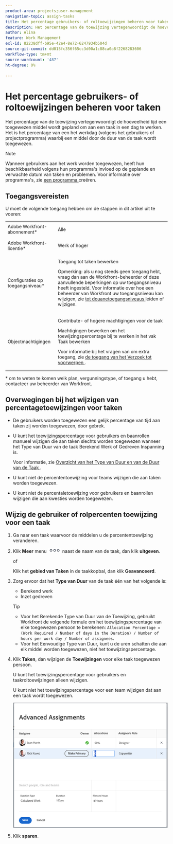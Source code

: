 ```yaml
---
product-area: projects;user-management
navigation-topic: assign-tasks
title: Het percentage gebruikers- of roltoewijzingen beheren voor taken
description: Het percentage van de toewijzing vertegenwoordigt de hoeveelheid tijd een toegewezen middel wordt gepland om aan een taak in een dag te werken. Het is het percentage van een het werkdag (volgens het gebruikers of projectprogramma) waarbij een middel door de duur van de taak wordt toegewezen.
author: Alina
feature: Work Management
exl-id: 82238dff-b95e-42e4-8e72-6247934b504d
source-git-commit: dd015fc356f65cc3d00a1c88ca0a8f2268283606
workflow-type: tm+mt
source-wordcount: '487'
ht-degree: 0%

---
```


# Het percentage gebruikers- of roltoewijzingen beheren voor taken

Het percentage van de toewijzing vertegenwoordigt de hoeveelheid tijd een toegewezen middel wordt gepland om aan een taak in een dag te werken. Het is het percentage van een het werkdag (volgens het gebruikers of projectprogramma) waarbij een middel door de duur van de taak wordt toegewezen.

>[!NOTE]
>
>Wanneer gebruikers aan het werk worden toegewezen, heeft hun beschikbaarheid volgens hun programma&#39;s invloed op de geplande en verwachte datum van taken en problemen. Voor informatie over programma&#39;s, zie [ een programma ](../../../administration-and-setup/set-up-workfront/configure-timesheets-schedules/create-schedules.md) creëren.

## Toegangsvereisten

U moet de volgende toegang hebben om de stappen in dit artikel uit te voeren:

<table style="table-layout:auto"> 
 <col> 
 <col> 
 <tbody> 
  <tr> 
   <td role="rowheader">Adobe Workfront-abonnement*</td> 
   <td> <p>Alle</p> </td> 
  </tr> 
  <tr> 
   <td role="rowheader">Adobe Workfront-licentie*</td> 
   <td> <p>Werk of hoger</p> </td> 
  </tr> 
  <tr> 
   <td role="rowheader">Configuraties op toegangsniveau*</td> 
   <td> <p>Toegang tot taken bewerken</p> <p>Opmerking: als u nog steeds geen toegang hebt, vraag dan aan de Workfront-beheerder of deze aanvullende beperkingen op uw toegangsniveau heeft ingesteld. Voor informatie over hoe een beheerder van Workfront uw toegangsniveau kan wijzigen, zie <a href="../../../administration-and-setup/add-users/configure-and-grant-access/create-modify-access-levels.md" class="MCXref xref"> tot douanetoegangsniveaus </a> leiden of wijzigen.</p> </td> 
  </tr> 
  <tr> 
   <td role="rowheader">Objectmachtigingen</td> 
   <td> <p>Contribute- of hogere machtigingen voor de taak</p> <p>Machtigingen bewerken om het toewijzingspercentage bij te werken in het vak Taak bewerken</p> <p>Voor informatie bij het vragen van om extra toegang, zie <a href="../../../workfront-basics/grant-and-request-access-to-objects/request-access.md" class="MCXref xref"> de toegang van het Verzoek tot voorwerpen </a>.</p> </td> 
  </tr> 
 </tbody> 
</table>

&#42; om te weten te komen welk plan, vergunningstype, of toegang u hebt, contacteer uw beheerder van Workfront.

## Overwegingen bij het wijzigen van percentagetoewijzingen voor taken

* De gebruikers worden toegewezen een gelijk percentage van tijd aan taken zij worden toegewezen, door gebrek.
* U kunt het toewijzingspercentage voor gebruikers en baanrollen manueel wijzigen die aan taken slechts worden toegewezen wanneer het Type van Duur van de taak Berekend Werk of Gedreven Inspanning is.

  Voor informatie, zie [ Overzicht van het Type van Duur en van de Duur van de Taak ](../../../manage-work/tasks/taskdurtn/task-duration-and-duration-type.md).

* U kunt niet de percententoewijzing voor teams wijzigen die aan taken worden toegewezen.
* U kunt niet de percentaletoewijzing voor gebruikers en baanrollen wijzigen die aan kwesties worden toegewezen.

## Wijzig de gebruiker of rolpercenten toewijzing voor een taak

1. Ga naar een taak waarvoor de middelen u de percententoewijzing veranderen.
1. Klik **Meer** menu ![](assets/qs-more-icon-on-an-object.png) naast de naam van de taak, dan klik **uitgeven**.

   of

   Klik het **gebied van Taken** in de taakkopbal, dan klik **Geavanceerd**.

1. Zorg ervoor dat het **Type van Duur** van de taak één van het volgende is:

   * Berekend werk
   * Inzet gedreven

   >[!TIP]
   >
   >* Voor het Berekende Type van Duur van de Toewijzing, gebruikt Workfront de volgende formule om het toewijzingspercentage van elke toegewezen persoon te berekenen: `Allocation Percentage = (Work Required / Number of days in the Duration) / Number of hours per work day / Number of assignees`.
   >* Voor het Eenvoudige Type van Duur, kunt u de uren schatten die aan elk middel worden toegewezen, niet het toewijzingspercentage.

1. Klik **Taken**, dan wijzigen de **Toewijzingen** voor elke taak toegewezen persoon.

   U kunt het toewijzingspercentage voor gebruikers en taakroltoewijzingen alleen wijzigen.

   U kunt niet het toewijzingspercentage voor een team wijzigen dat aan een taak wordt toegewezen.

   ![ wijzigen toewijzingspercentage ](assets/advanced-assignments-allocation-percentage.png)

1. Klik **sparen**.
